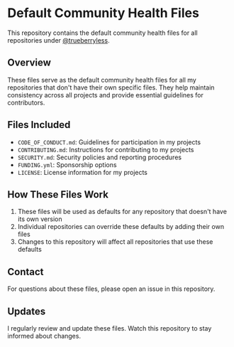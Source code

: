 # Default Community Health Files

This repository contains the default community health files for all repositories under [@trueberryless](https://github.com/trueberryless).

## Overview

These files serve as the default community health files for all my repositories that don't have their own specific files. They help maintain consistency across all projects and provide essential guidelines for contributors.

## Files Included

- `CODE_OF_CONDUCT.md`: Guidelines for participation in my projects
- `CONTRIBUTING.md`: Instructions for contributing to my projects
- `SECURITY.md`: Security policies and reporting procedures
- `FUNDING.yml`: Sponsorship options
- `LICENSE`: License information for my projects

## How These Files Work

1. These files will be used as defaults for any repository that doesn't have its own version
2. Individual repositories can override these defaults by adding their own files
3. Changes to this repository will affect all repositories that use these defaults

## Contact

For questions about these files, please open an issue in this repository.

## Updates

I regularly review and update these files. Watch this repository to stay informed about changes.
